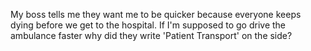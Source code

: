 My boss tells me they want me to be quicker because everyone keeps dying before we get to the hospital. If I'm supposed to go drive the ambulance faster why did they write 'Patient Transport' on the side?
